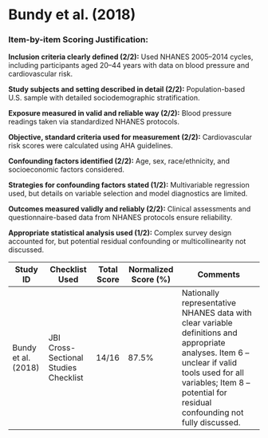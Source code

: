 # Bundy et al. (2018)

### Item-by-item Scoring Justification:

**Inclusion criteria clearly defined (2/2):** Used NHANES 2005–2014 cycles, including participants aged 20–44 years with data on blood pressure and cardiovascular risk.

**Study subjects and setting described in detail (2/2):** Population-based U.S. sample with detailed sociodemographic stratification.

**Exposure measured in valid and reliable way (2/2):** Blood pressure readings taken via standardized NHANES protocols.

**Objective, standard criteria used for measurement (2/2):** Cardiovascular risk scores were calculated using AHA guidelines.

**Confounding factors identified (2/2):** Age, sex, race/ethnicity, and socioeconomic factors considered.

**Strategies for confounding factors stated (1/2):** Multivariable regression used, but details on variable selection and model diagnostics are limited.

**Outcomes measured validly and reliably (2/2):** Clinical assessments and questionnaire-based data from NHANES protocols ensure reliability.

**Appropriate statistical analysis used (1/2):** Complex survey design accounted for, but potential residual confounding or multicollinearity not discussed.

| Study ID | Checklist Used | Total Score | Normalized Score (%) | Comments |
| --- | --- | --- | --- | --- |
| Bundy et al. (2018) | JBI Cross-Sectional Studies Checklist | 14/16 | 87.5% | Nationally representative NHANES data with clear variable definitions and appropriate analyses. Item 6 – unclear if valid tools used for all variables; Item 8 – potential for residual confounding not fully discussed. |
